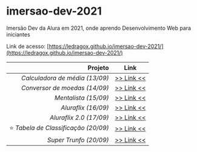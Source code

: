 # imersao-dev-2021

Imersão Dev da Alura em 2021, onde aprendo Desenvolvimento Web para iniciantes

Link de acesso: [https://ledragox.github.io/imersao-dev-2021/](https://ledragox.github.io/imersao-dev-2021/)

|                              Projeto |                     Link                     |
| -----------------------------------: | :------------------------------------------: |
|       _Calculadora de média (13/09)_ |  [>> Link <<](./src/calculadora-de-media/)   |
|        _Conversor de moedas (14/09)_ |   [>> Link <<](./src/conversor-de-moedas/)   |
|                 _Mentalista (15/09)_ |       [>> Link <<](./src/mentalista/)        |
|                  _Aluraflix (16/09)_ |        [>> Link <<](./src/aluraflix/)        |
|              _Aluraflix 2.0 (17/09)_ |       [>> Link <<](./src/aluraflix-2/)       |
| ⭐ _Tabela de Classificação (20/09)_ | [>> Link <<](./src/tabela-de-classificacao/) |
|               _Super Trunfo (20/09)_ |      [>> Link <<](./src/super-trunfo/)       |

